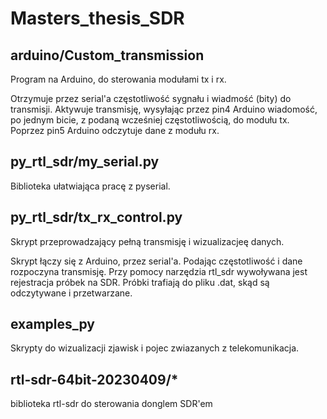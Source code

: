 # Masters_thesis_SDR

## arduino/Custom_transmission

Program na Arduino, do sterowania modułami tx i rx. 

Otrzymuje przez serial'a częstotliwość sygnału i wiadmość (bity) do transmisji.
Aktywuje transmisję, wysyłając przez pin4 Arduino wiadomość, po jednym bicie, z podaną wcześniej częstotliwością, do modułu tx.
Poprzez pin5 Arduino odczytuje dane z modułu rx.

## py_rtl_sdr/my_serial.py

Biblioteka ułatwiająca pracę z pyserial.

## py_rtl_sdr/tx_rx_control.py

Skrypt przeprowadzający pełną transmisję i wizualizacjeę danych.

Skrypt łączy się z Arduino, przez serial'a.
Podając częstotliwość i dane rozpoczyna transmisję.
Przy pomocy narzędzia rtl_sdr wywoływana jest rejestracja próbek na SDR.
Próbki trafiają do pliku .dat, skąd są odczytywane i przetwarzane.

## examples_py

Skrypty do wizualizacji zjawisk i pojec zwiazanych z telekomunikacja.

## rtl-sdr-64bit-20230409/*

biblioteka rtl-sdr do sterowania donglem SDR'em